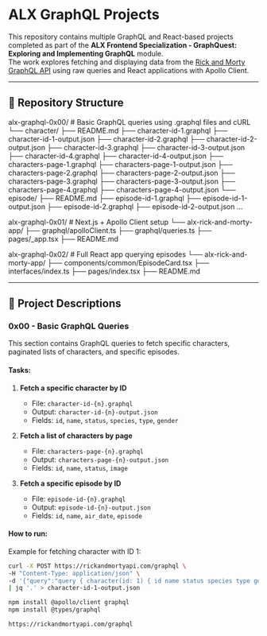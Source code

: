 # ALX GraphQL Projects

This repository contains multiple GraphQL and React-based projects completed as part of the **ALX Frontend Specialization - GraphQuest: Exploring and Implementing GraphQL** module.  
The work explores fetching and displaying data from the [Rick and Morty GraphQL API](https://rickandmortyapi.com/graphql) using raw queries and React applications with Apollo Client.

---

## 📂 Repository Structure

alx-graphql-0x00/ # Basic GraphQL queries using .graphql files and cURL
└── character/
├── README.md
├── character-id-1.graphql
├── character-id-1-output.json
├── character-id-2.graphql
├── character-id-2-output.json
├── character-id-3.graphql
├── character-id-3-output.json
├── character-id-4.graphql
├── character-id-4-output.json
├── characters-page-1.graphql
├── characters-page-1-output.json
├── characters-page-2.graphql
├── characters-page-2-output.json
├── characters-page-3.graphql
├── characters-page-3-output.json
├── characters-page-4.graphql
├── characters-page-4-output.json
└── episode/
├── README.md
├── episode-id-1.graphql
├── episode-id-1-output.json
├── episode-id-2.graphql
├── episode-id-2-output.json
...

alx-graphql-0x01/ # Next.js + Apollo Client setup
└── alx-rick-and-morty-app/
├── graphql/apolloClient.ts
├── graphql/queries.ts
├── pages/_app.tsx
├── README.md

alx-graphql-0x02/ # Full React app querying episodes
└── alx-rick-and-morty-app/
├── components/common/EpisodeCard.tsx
├── interfaces/index.ts
├── pages/index.tsx
├── README.md



---

## 📜 Project Descriptions

### **0x00 - Basic GraphQL Queries**
This section contains GraphQL queries to fetch specific characters, paginated lists of characters, and specific episodes.

#### Tasks:
1. **Fetch a specific character by ID**
   - File: `character-id-{n}.graphql`
   - Output: `character-id-{n}-output.json`
   - Fields: `id`, `name`, `status`, `species`, `type`, `gender`

2. **Fetch a list of characters by page**
   - File: `characters-page-{n}.graphql`
   - Output: `characters-page-{n}-output.json`
   - Fields: `id`, `name`, `status`, `image`

3. **Fetch a specific episode by ID**
   - File: `episode-id-{n}.graphql`
   - Output: `episode-id-{n}-output.json`
   - Fields: `id`, `name`, `air_date`, `episode`

#### How to run:
Example for fetching character with ID 1:
```bash
curl -X POST https://rickandmortyapi.com/graphql \
-H "Content-Type: application/json" \
-d '{"query":"query { character(id: 1) { id name status species type gender } }"}' \
| jq '.' > character-id-1-output.json

npm install @apollo/client graphql
npm install @types/graphql

https://rickandmortyapi.com/graphql